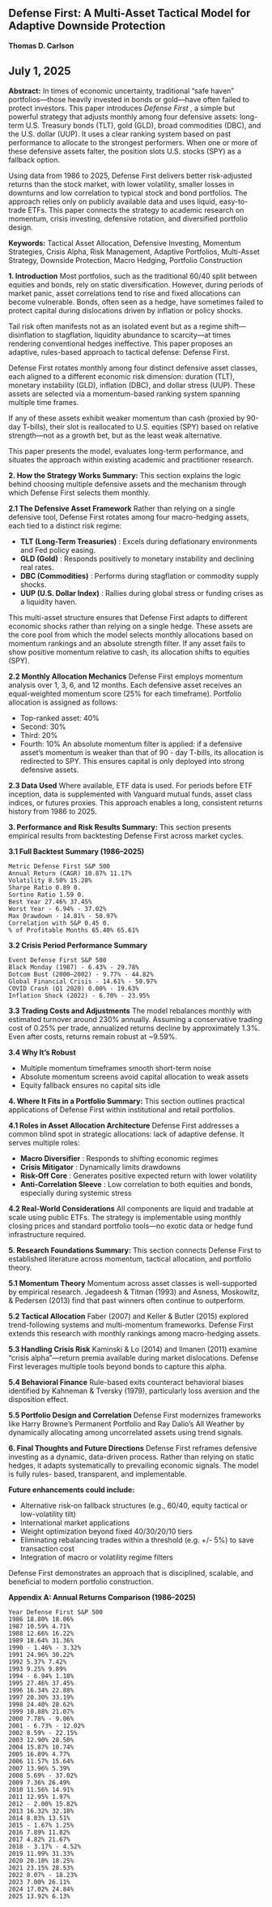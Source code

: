 ## Defense First: A Multi-Asset Tactical Model for Adaptive Downside Protection

**Thomas D. Carlson**

## July 1, 2025

**Abstract:** In times of economic uncertainty, traditional “safe haven” portfolios—those heavily
invested in bonds or gold—have often failed to protect investors. This paper introduces _Defense
First_ , a simple but powerful strategy that adjusts monthly among four defensive assets: long-term
U.S. Treasury bonds (TLT), gold (GLD), broad commodities (DBC), and the U.S. dollar (UUP). It uses
a clear ranking system based on past performance to allocate to the strongest performers. When
one or more of these defensive assets falter, the position slots U.S. stocks (SPY) as a fallback
option.

Using data from 1986 to 2025, Defense First delivers better risk-adjusted returns than the stock
market, with lower volatility, smaller losses in downturns and low correlation to typical stock and
bond portfolios. The approach relies only on publicly available data and uses liquid, easy-to-trade
ETFs. This paper connects the strategy to academic research on momentum, crisis investing,
defensive rotation, and diversified portfolio design.

**Keywords:** Tactical Asset Allocation, Defensive Investing, Momentum Strategies, Crisis Alpha,
Risk Management, Adaptive Portfolios, Multi-Asset Strategy, Downside Protection, Macro
Hedging, Portfolio Construction

**1. Introduction**
Most portfolios, such as the traditional 60/40 split between equities and bonds, rely on static
diversification. However, during periods of market panic, asset correlations tend to rise and fixed
allocations can become vulnerable. Bonds, often seen as a hedge, have sometimes failed to
protect capital during dislocations driven by inflation or policy shocks.

Tail risk often manifests not as an isolated event but as a regime shift—disinflation to stagflation,
liquidity abundance to scarcity—at times rendering conventional hedges ineffective. This paper
proposes an adaptive, rules-based approach to tactical defense: Defense First.

Defense First rotates monthly among four distinct defensive asset classes, each aligned to a
different economic risk dimension: duration (TLT), monetary instability (GLD), inflation (DBC), and
dollar stress (UUP). These assets are selected via a momentum-based ranking system spanning
multiple time frames.

If any of these assets exhibit weaker momentum than cash (proxied by 90-day T-bills), their slot is
reallocated to U.S. equities (SPY) based on relative strength—not as a growth bet, but as the least
weak alternative.

This paper presents the model, evaluates long-term performance, and situates the approach
within existing academic and practitioner research.


**2. How the Strategy Works
Summary:** This section explains the logic behind choosing multiple defensive assets and the
mechanism through which Defense First selects them monthly.

**2.1 The Defensive Asset Framework**
Rather than relying on a single defensive tool, Defense First rotates among four macro-hedging
assets, each tied to a distinct risk regime:

- **TLT (Long-Term Treasuries)** : Excels during deflationary environments and Fed policy
    easing.
- **GLD (Gold)** : Responds positively to monetary instability and declining real rates.
- **DBC (Commodities)** : Performs during stagflation or commodity supply shocks.
- **UUP (U.S. Dollar Index)** : Rallies during global stress or funding crises as a liquidity haven.

This multi-asset structure ensures that Defense First adapts to different economic shocks rather
than relying on a single hedge. These assets are the core pool from which the model selects
monthly allocations based on momentum rankings and an absolute strength filter. If any asset
fails to show positive momentum relative to cash, its allocation shifts to equities (SPY).

**2.2 Monthly Allocation Mechanics**
Defense First employs momentum analysis over 1, 3, 6, and 12 months. Each defensive asset
receives an equal-weighted momentum score (25% for each timeframe). Portfolio allocation is
assigned as follows:

- Top-ranked asset: 40%
- Second: 30%
- Third: 20%
- Fourth: 10%
An absolute momentum filter is applied: if a defensive asset’s momentum is weaker than that of
90 - day T-bills, its allocation is redirected to SPY. This ensures capital is only deployed into strong
defensive assets.

**2.3 Data Used**
Where available, ETF data is used. For periods before ETF inception, data is supplemented with
Vanguard mutual funds, asset class indices, or futures proxies. This approach enables a long,
consistent returns history from 1986 to 2025.


**3. Performance and Risk Results
Summary:** This section presents empirical results from backtesting Defense First across market
cycles.

**3.1 Full Backtest Summary (1986–2025)**

```
Metric Defense First S&P 500
Annual Return (CAGR) 10.87% 11.17%
Volatility 8.50% 15.28%
Sharpe Ratio 0.89 0.
Sortino Ratio 1.59 0.
Best Year 27.46% 37.45%
Worst Year - 6.94% - 37.02%
Max Drawdown - 14.81% - 50.97%
Correlation with S&P 0.45 0.
% of Profitable Months 65.40% 65.61%
```
**3.2 Crisis Period Performance Summary**

```
Event Defense First S&P 500
Black Monday (1987) - 6.43% - 29.78%
Dotcom Bust (2000–2002) - 9.77% - 44.82%
Global Financial Crisis - 14.61% - 50.97%
COVID Crash (Q1 2020) 0.00% - 19.63%
Inflation Shock (2022) - 6.70% - 23.95%
```
**3.3 Trading Costs and Adjustments**
The model rebalances monthly with estimated turnover around 230% annually. Assuming a
conservative trading cost of 0.25% per trade, annualized returns decline by approximately 1.3%.
Even after costs, returns remain robust at ~9.59%.

**3.4 Why It’s Robust**

- Multiple momentum timeframes smooth short-term noise
- Absolute momentum screens avoid capital allocation to weak assets
- Equity fallback ensures no capital sits idle


**4. Where It Fits in a Portfolio
Summary:** This section outlines practical applications of Defense First within institutional and
retail portfolios.

**4.1 Roles in Asset Allocation Architecture**
Defense First addresses a common blind spot in strategic allocations: lack of adaptive defense. It
serves multiple roles:

- **Macro Diversifier** : Responds to shifting economic regimes
- **Crisis Mitigator** : Dynamically limits drawdowns
- **Risk-Off Core** : Generates positive expected return with lower volatility
- **Anti-Correlation Sleeve** : Low correlation to both equities and bonds, especially during
    systemic stress

**4.2 Real-World Considerations**
All components are liquid and tradable at scale using public ETFs. The strategy is implementable
using monthly closing prices and standard portfolio tools—no exotic data or hedge fund
infrastructure required.

**5. Research Foundations
Summary:** This section connects Defense First to established literature across momentum,
tactical allocation, and portfolio theory.

**5.1 Momentum Theory**
Momentum across asset classes is well-supported by empirical research. Jegadeesh & Titman
(1993) and Asness, Moskowitz, & Pedersen (2013) find that past winners often continue to
outperform.

**5.2 Tactical Allocation**
Faber (2007) and Keller & Butler (2015) explored trend-following systems and multi-momentum
frameworks. Defense First extends this research with monthly rankings among macro-hedging
assets.

**5.3 Handling Crisis Risk**
Kaminski & Lo (2014) and Ilmanen (2011) examine “crisis alpha”—return premia available during
market dislocations. Defense First leverages multiple tools beyond bonds to capture this alpha.

**5.4 Behavioral Finance**
Rule-based exits counteract behavioral biases identified by Kahneman & Tversky (1979),
particularly loss aversion and the disposition effect.

**5.5 Portfolio Design and Correlation**
Defense First modernizes frameworks like Harry Browne’s Permanent Portfolio and Ray Dalio’s All
Weather by dynamically allocating among uncorrelated assets using trend signals.


**6. Final Thoughts and Future Directions**
Defense First reframes defensive investing as a dynamic, data-driven process. Rather than relying
on static hedges, it adapts systematically to prevailing economic signals. The model is fully rules-
based, transparent, and implementable.

**Future enhancements could include:**

- Alternative risk-on fallback structures (e.g., 60/40, equity tactical or low-volatility tilt)
- International market applications
- Weight optimization beyond fixed 40/30/20/10 tiers
- Eliminating rebalancing trades within a threshold (e.g. +/- 5%) to save transaction cost
- Integration of macro or volatility regime filters

Defense First demonstrates an approach that is disciplined, scalable, and beneficial to modern
portfolio construction.


**Appendix A: Annual Returns Comparison (1986–2025)**

```
Year Defense First S&P 500
1986 18.80% 18.06%
1987 10.59% 4.71%
1988 12.66% 16.22%
1989 18.64% 31.36%
1990 - 1.46% - 3.32%
1991 24.96% 30.22%
1992 5.37% 7.42%
1993 9.25% 9.89%
1994 - 6.94% 1.18%
1995 27.46% 37.45%
1996 16.34% 22.88%
1997 20.30% 33.19%
1998 24.40% 28.62%
1999 10.88% 21.07%
2000 7.78% - 9.06%
2001 - 6.73% - 12.02%
2002 8.59% - 22.15%
2003 12.90% 28.50%
2004 15.87% 10.74%
2005 16.89% 4.77%
2006 11.57% 15.64%
2007 13.96% 5.39%
2008 5.69% - 37.02%
2009 7.36% 26.49%
2010 11.56% 14.91%
2011 12.95% 1.97%
2012 - 2.00% 15.82%
2013 16.32% 32.18%
2014 8.83% 13.51%
2015 - 1.67% 1.25%
2016 7.89% 11.82%
2017 4.82% 21.67%
2018 - 3.17% - 4.52%
2019 11.99% 31.33%
2020 20.10% 18.25%
2021 23.15% 28.53%
2022 8.07% - 18.23%
2023 7.00% 26.11%
2024 17.02% 24.84%
2025 13.92% 6.13%
```